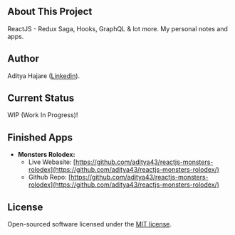 ## About This Project
ReactJS - Redux Saga, Hooks, GraphQL & lot more.
My personal notes and apps.

## Author
Aditya Hajare ([Linkedin](https://in.linkedin.com/in/aditya-hajare)).

## Current Status
WIP (Work In Progress)!

## Finished Apps
- **Monsters Rolodex:**
    * Live Webasite: [https://github.com/aditya43/reactjs-monsters-rolodex](https://github.com/aditya43/reactjs-monsters-rolodex/)
    * Github Repo: [https://github.com/aditya43/reactjs-monsters-rolodex](https://github.com/aditya43/reactjs-monsters-rolodex/)

## License
Open-sourced software licensed under the [MIT license](http://opensource.org/licenses/MIT).